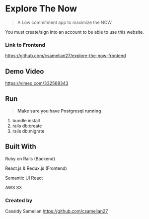 # Explore The Now

>A Low commitment app to maximize the NOW

You must create/sign into an account to be able to use this website.

### Link to Frontend
https://github.com/csamelian27/explore-the-now-frontend

## Demo Video
https://vimeo.com/332568343



## Run
>**Make sure you have Postgresql running**

1. bundle install
2. rails db:create
3. rails db:migrate

## Built With
Ruby on Rails (Backend)

React.js & Redux.js (Frontend)

Semantic UI React

AWS S3

### Created by
Cassidy Samelian https://github.com/csamelian27
